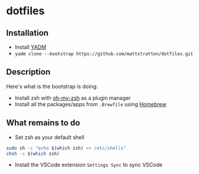 # dotfiles 

## Installation

- Install [YADM](https://yadm.io)
- `yadm clone --bootstrap https://github.com/mattstratton/dotfiles.git`

## Description

Here's what is the bootstrap is doing:

- Install zsh with [oh-my-zsh](https://ohmyz.sh/) as a plugin manager
- Install all the packages/apps from `.Brewfile` using [Homebrew](https://brew.sh)

## What remains to do

- Set zsh as your default shell

```bash
sudo sh -c "echo $(which zsh) >> /etc/shells"
chsh -s $(which zsh)
```

- Install the VSCode extension `Settings Sync` to sync VSCode
